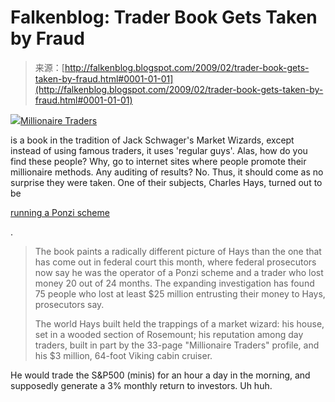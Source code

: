 <!--yml
category: 未分类
date: 2024-05-12 22:22:12
-->

# Falkenblog: Trader Book Gets Taken by Fraud

> 来源：[http://falkenblog.blogspot.com/2009/02/trader-book-gets-taken-by-fraud.html#0001-01-01](http://falkenblog.blogspot.com/2009/02/trader-book-gets-taken-by-fraud.html#0001-01-01)

[![](img/f3e6846d4784c361d18198a4dd09e471.png)](https://blogger.googleusercontent.com/img/b/R29vZ2xl/AVvXsEgEp1RPPlrwE2zBib3HsdnpO0xIHm0aQ_sXVoKR6gvTeX8K20juZ9jfR5peSSvWswRxVoOIYsB9O1ojzI4WUSBju5tRZEb5MaYnCC6HWVn1vZEvRBNq8Kp3BgfbT9sxlcICscTCzQ/s1600-h/millionaire.jpg)[Millionaire Traders](http://www.amazon.com/Millionaire-Traders-Everyday-People-Beating/dp/0470049472/ref=sr_1_1?ie=UTF8&s=books&qid=1234734244&sr=1-1)

is a book in the tradition of Jack Schwager's Market Wizards, except instead of using famous traders, it uses 'regular guys'. Alas, how do you find these people? Why, go to internet sites where people promote their millionaire methods. Any auditing of results? No. Thus, it should come as no surprise they were taken. One of their subjects, Charles Hays, turned out to be

[running a Ponzi scheme](http://www.startribune.com/business/39575827.html?elr=KArks:DCiU1OiP:DiiUiD3aPc:_Yyc:aULPQL7PQLanchO7DiUr)

.

> The book paints a radically different picture of Hays than the one that has come out in federal court this month, where federal prosecutors now say he was the operator of a Ponzi scheme and a trader who lost money 20 out of 24 months. The expanding investigation has found 75 people who lost at least $25 million entrusting their money to Hays, prosecutors say.
> 
> The world Hays built held the trappings of a market wizard: his house, set in a wooded section of Rosemount; his reputation among day traders, built in part by the 33-page "Millionaire Traders" profile, and his $3 million, 64-foot Viking cabin cruiser.

He would trade the S&P500 (minis) for an hour a day in the morning, and supposedly generate a 3% monthly return to investors. Uh huh.